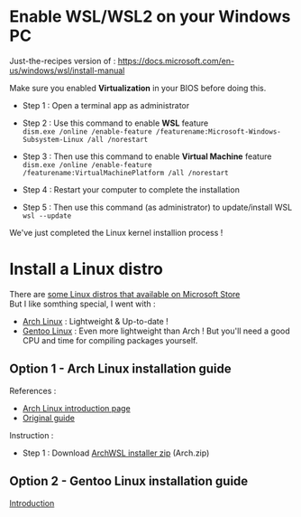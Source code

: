 # Enable WSL/WSL2 on your Windows PC
Just-the-recipes version of : https://docs.microsoft.com/en-us/windows/wsl/install-manual

Make sure you enabled **Virtualization** in your BIOS before doing this.  

- Step 1 : Open a terminal app as administrator  

- Step 2 : Use this command to enable **WSL** feature  
  ```dism.exe /online /enable-feature /featurename:Microsoft-Windows-Subsystem-Linux /all /norestart```
  
- Step 3 : Then use this command to enable **Virtual Machine** feature  
  ```dism.exe /online /enable-feature /featurename:VirtualMachinePlatform /all /norestart```
  
- Step 4 : Restart your computer to complete the installation  

- Step 5 : Then use this command (as administrator) to update/install WSL  
  ```wsl --update``` 

We've just completed the Linux kernel installion process !  

# Install a Linux distro  
There are [some Linux distros that available on Microsoft Store](https://docs.microsoft.com/en-us/windows/wsl/install-manual#step-6---install-your-linux-distribution-of-choice)  
But I like somthing special, I went with :   
- [Arch Linux](https://github.com/xhuy0404/tech-tips/edit/main/Windows%20Subsystem%20for%20Linux.md#option-1-arch-linux-installation-guide) : Lightweight & Up-to-date !   
- [Gentoo Linux](https://github.com/xhuy0404/tech-tips/edit/main/Windows%20Subsystem%20for%20Linux.md#option-2-gentoo-linux-installation-guide) : Even more lightweight than Arch ! But you'll need a good CPU and time for compiling packages yourself.

  
## Option 1 - Arch Linux installation guide  
References :  
- [Arch Linux introduction page](https://wiki.archlinux.org/title/Arch_Linux)  
- [Original guide](https://gist.github.com/ld100/3376435a4bb62ca0906b0cff9de4f94b)  

Instruction :  
- Step 1 : Download [ArchWSL installer zip](https://github.com/yuk7/ArchWSL/releases/latest) (Arch.zip)
  

## Option 2 - Gentoo Linux installation guide  
[Introduction](https://wiki.gentoo.org/wiki/Handbook:AMD64/Installation/About#Welcome)  
